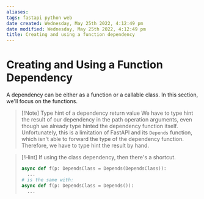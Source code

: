 ```yaml
---
aliases: 
tags: fastapi python web 
date created: Wednesday, May 25th 2022, 4:12:49 pm
date modified: Wednesday, May 25th 2022, 4:12:49 pm
title: Creating and using a function dependency
---
```


# Creating and Using a Function Dependency

A dependency can be either as a function or a callable class. In this section, we'll focus on the functions.

> [!Note] Type hint of a dependency return value
> We have to type hint the result of our dependency in the path operation arguments, even though we already type hinted the dependency function itself. Unfortunately, this is a limitation of FastAPI and its `Depends` function, which isn't able to forward the type of the dependency function. Therefore, we have to type hint the result by hand.

> [!Hint]
> If using the class dependency, then there's a shortcut.
> ```python
> async def f(p: DependsClass = Depends(DependsClass)):
> 	...
> # is the same with:
> async def f(p: DependsClass = Depends()):
> 	...
>```

